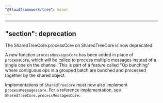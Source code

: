 ```yaml
---
"@fluidframework/tree": minor
---
```

---
"section": deprecation
---

The SharedTreeCore.processCore on SharedTreeCore is now deprecated

A new function `processMessagesCore` has been added in place of `processCore`, which will be called to process multiple messages instead of a single one on the channel. This is part of a feature called "Op bunching" where contiguous ops in a grouped batch are bunched and processed together by the shared object.

Implementations of `SharedTreeCore` must now also implement `processMessagesCore`. For a reference implementation, see `SharedTreeCore.processMessagesCore`.

